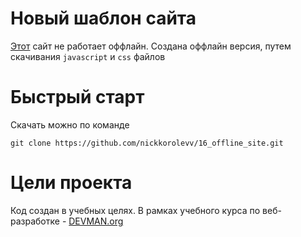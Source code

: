 # Новый шаблон сайта
 [Этот](https://getbootstrap.com/docs/3.3/examples/jumbotron/) сайт не работает оффлайн.
 Создана оффлайн версия, путем скачивания `javascript` и `css` файлов
 # Быстрый старт
 Скачать можно по команде
 

    git clone https://github.com/nickkorolevv/16_offline_site.git

# Цели проекта

Код создан в учебных целях. В рамках учебного курса по веб-разработке -  [DEVMAN.org](https://devman.org/)
